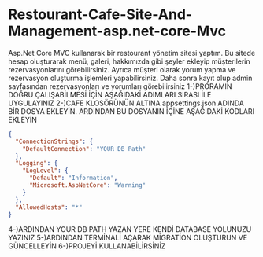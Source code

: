 # Restourant-Cafe-Site-And-Management-asp.net-core-Mvc
Asp.Net Core MVC kullanarak bir restourant yönetim sitesi yaptım. Bu sitede hesap oluşturarak menü, galeri, hakkımızda gibi şeyler ekleyip müşterilerin rezervasyonlarını görebilirsiniz. Ayrıca müşteri olarak yorum yapma ve rezervasyon oluşturma işlemleri yapabilirsiniz. Daha sonra kayıt olup admin sayfasından rezervasyonları ve yorumları görebilirsiniz
1-)PRORAMIN DOĞRU ÇALIŞABİLMESİ İÇİN AŞAĞIDAKİ ADIMLARI SIRASI İLE UYGULAYINIZ
2-)CAFE KLOSÖRÜNÜN ALTINA appsettings.json ADINDA BİR DOSYA EKLEYİN. ARDINDAN BU DOSYANIN İÇİNE AŞAĞIDAKİ KODLARI EKLEYİN

```json
{
  "ConnectionStrings": {
    "DefaultConnection": "YOUR DB Path"
  },
  "Logging": {
    "LogLevel": {
      "Default": "Information",
      "Microsoft.AspNetCore": "Warning"
    }
  },
  "AllowedHosts": "*"
}
```

4-)ARDINDAN YOUR DB PATH YAZAN YERE KENDİ DATABASE YOLUNUZU YAZINIZ
5-)ARDINDAN TERMİNALİ AÇARAK MİGRATİON OLUŞTURUN VE GÜNCELLEYİN
6-)PROJEYİ KULLANABİLİRSİNİZ
